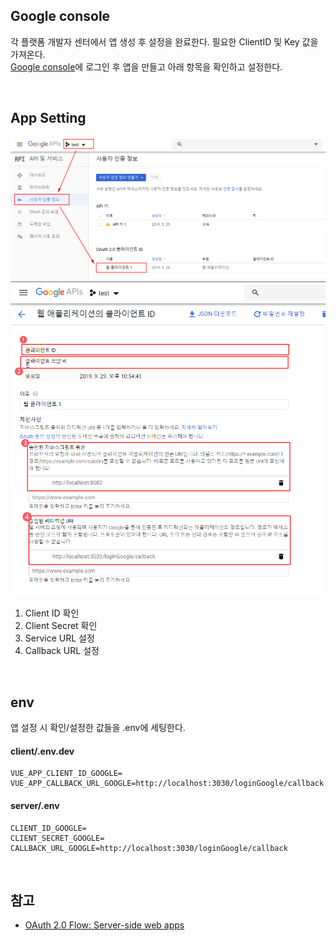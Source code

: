 ## Google console
각 플랫폼 개발자 센터에서 앱 생성 후 설정을 완료한다. 필요한 ClientID 및 Key 값을 가져온다.  
[Google console](https://console.developers.google.com/apis/credentials)에 로그인 후 앱을 만들고 아래 항목을 확인하고 설정한다.

<br>

## App Setting
 ![App Setting google](./img/img_client_id_google.png)
 ![App Setting google](./img/img_app_setting_google.png)
1. Client ID 확인
2. Client Secret 확인
3. Service URL 설정
4. Callback URL 설정

<br>

## env
앱 설정 시 확인/설정한 값들을 .env에 세팅한다.  

#### client/.env.dev
```
VUE_APP_CLIENT_ID_GOOGLE=
VUE_APP_CALLBACK_URL_GOOGLE=http://localhost:3030/loginGoogle/callback
```

#### server/.env
```
CLIENT_ID_GOOGLE=
CLIENT_SECRET_GOOGLE=
CALLBACK_URL_GOOGLE=http://localhost:3030/loginGoogle/callback
```

<br>

## 참고
- [OAuth 2.0 Flow: Server-side web apps](https://developers.google.com/youtube/v3/guides/auth/server-side-web-apps?hl=ko)
